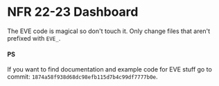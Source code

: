 # NFR 22-23 Dashboard

The EVE code is magical so don't touch it. Only change files that aren't prefixed with `EVE_`.

#### PS

If you want to find documentation and example code for EVE stuff go to commit: `1874a58f938d68dc98efb115d7b4c99df7777b0e`.
